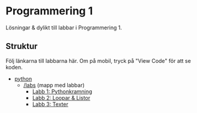 # Programmering 1

Lösningar & dylikt till labbar i Programmering 1.


## Struktur

Följ länkarna till labbarna här. Om på mobil, tryck på "View Code" för att se koden.

- [python](https://github.com/davidwolters/prog_01/tree/python)
    - [/labs](https://github.com/davidwolters/prog_01/tree/python/labs) (mapp med labbar)
        - [Labb 1: Pythonkramning](https://github.com/davidwolters/prog_01/tree/python/labs/01)
        - [Labb 2: Loopar & Listor](https://github.com/davidwolters/prog_01/tree/python/labs/01)
        - [Labb 3: Texter](https://github.com/davidwolters/prog_01/tree/python/labs/01)

